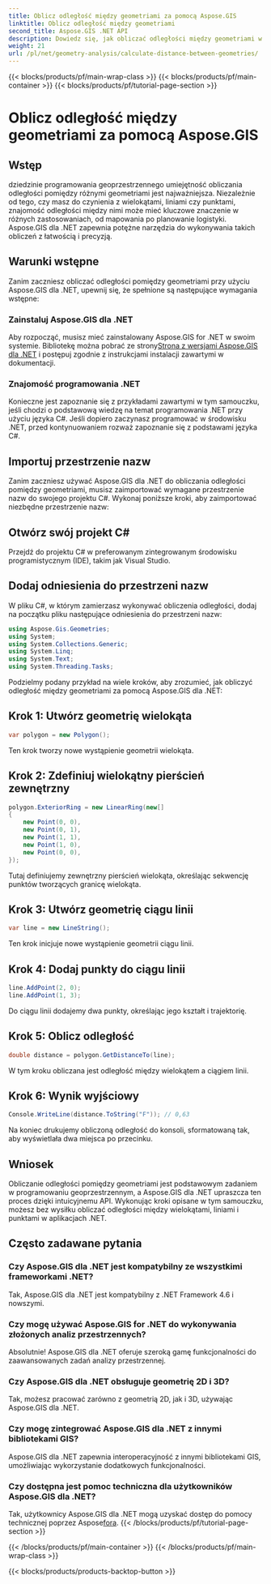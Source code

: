 ```yaml
---
title: Oblicz odległość między geometriami za pomocą Aspose.GIS
linktitle: Oblicz odległość między geometriami
second_title: Aspose.GIS .NET API
description: Dowiedz się, jak obliczać odległości między geometriami w .NET przy użyciu Aspose.GIS. Przewodnik krok po kroku z przykładami kodu. Ulepsz swoje aplikacje geoprzestrzenne.
weight: 21
url: /pl/net/geometry-analysis/calculate-distance-between-geometries/
---
```


{{< blocks/products/pf/main-wrap-class >}}
{{< blocks/products/pf/main-container >}}
{{< blocks/products/pf/tutorial-page-section >}}

# Oblicz odległość między geometriami za pomocą Aspose.GIS

## Wstęp
dziedzinie programowania geoprzestrzennego umiejętność obliczania odległości pomiędzy różnymi geometriami jest najważniejsza. Niezależnie od tego, czy masz do czynienia z wielokątami, liniami czy punktami, znajomość odległości między nimi może mieć kluczowe znaczenie w różnych zastosowaniach, od mapowania po planowanie logistyki. Aspose.GIS dla .NET zapewnia potężne narzędzia do wykonywania takich obliczeń z łatwością i precyzją.
## Warunki wstępne
Zanim zaczniesz obliczać odległości pomiędzy geometriami przy użyciu Aspose.GIS dla .NET, upewnij się, że spełnione są następujące wymagania wstępne:
### Zainstaluj Aspose.GIS dla .NET
 Aby rozpocząć, musisz mieć zainstalowany Aspose.GIS for .NET w swoim systemie. Bibliotekę można pobrać ze strony[Strona z wersjami Aspose.GIS dla .NET](https://releases.aspose.com/gis/net/) i postępuj zgodnie z instrukcjami instalacji zawartymi w dokumentacji.
### Znajomość programowania .NET
Konieczne jest zapoznanie się z przykładami zawartymi w tym samouczku, jeśli chodzi o podstawową wiedzę na temat programowania .NET przy użyciu języka C#. Jeśli dopiero zaczynasz programować w środowisku .NET, przed kontynuowaniem rozważ zapoznanie się z podstawami języka C#.

## Importuj przestrzenie nazw
Zanim zaczniesz używać Aspose.GIS dla .NET do obliczania odległości pomiędzy geometriami, musisz zaimportować wymagane przestrzenie nazw do swojego projektu C#. Wykonaj poniższe kroki, aby zaimportować niezbędne przestrzenie nazw:
## Otwórz swój projekt C#
Przejdź do projektu C# w preferowanym zintegrowanym środowisku programistycznym (IDE), takim jak Visual Studio.
## Dodaj odniesienia do przestrzeni nazw
W pliku C#, w którym zamierzasz wykonywać obliczenia odległości, dodaj na początku pliku następujące odniesienia do przestrzeni nazw:
```csharp
using Aspose.Gis.Geometries;
using System;
using System.Collections.Generic;
using System.Linq;
using System.Text;
using System.Threading.Tasks;
```

Podzielmy podany przykład na wiele kroków, aby zrozumieć, jak obliczyć odległość między geometriami za pomocą Aspose.GIS dla .NET:
## Krok 1: Utwórz geometrię wielokąta
```csharp
var polygon = new Polygon();
```
Ten krok tworzy nowe wystąpienie geometrii wielokąta.
## Krok 2: Zdefiniuj wielokątny pierścień zewnętrzny
```csharp
polygon.ExteriorRing = new LinearRing(new[]
{
    new Point(0, 0),
    new Point(0, 1),
    new Point(1, 1),
    new Point(1, 0),
    new Point(0, 0),
});
```
Tutaj definiujemy zewnętrzny pierścień wielokąta, określając sekwencję punktów tworzących granicę wielokąta.
## Krok 3: Utwórz geometrię ciągu linii
```csharp
var line = new LineString();
```
Ten krok inicjuje nowe wystąpienie geometrii ciągu linii.
## Krok 4: Dodaj punkty do ciągu linii
```csharp
line.AddPoint(2, 0);
line.AddPoint(1, 3);
```
Do ciągu linii dodajemy dwa punkty, określając jego kształt i trajektorię.
## Krok 5: Oblicz odległość
```csharp
double distance = polygon.GetDistanceTo(line);
```
W tym kroku obliczana jest odległość między wielokątem a ciągiem linii.
## Krok 6: Wynik wyjściowy
```csharp
Console.WriteLine(distance.ToString("F")); // 0,63
```
Na koniec drukujemy obliczoną odległość do konsoli, sformatowaną tak, aby wyświetlała dwa miejsca po przecinku.

## Wniosek
Obliczanie odległości pomiędzy geometriami jest podstawowym zadaniem w programowaniu geoprzestrzennym, a Aspose.GIS dla .NET upraszcza ten proces dzięki intuicyjnemu API. Wykonując kroki opisane w tym samouczku, możesz bez wysiłku obliczać odległości między wielokątami, liniami i punktami w aplikacjach .NET.
## Często zadawane pytania
### Czy Aspose.GIS dla .NET jest kompatybilny ze wszystkimi frameworkami .NET?
Tak, Aspose.GIS dla .NET jest kompatybilny z .NET Framework 4.6 i nowszymi.
### Czy mogę używać Aspose.GIS for .NET do wykonywania złożonych analiz przestrzennych?
Absolutnie! Aspose.GIS dla .NET oferuje szeroką gamę funkcjonalności do zaawansowanych zadań analizy przestrzennej.
### Czy Aspose.GIS dla .NET obsługuje geometrię 2D i 3D?
Tak, możesz pracować zarówno z geometrią 2D, jak i 3D, używając Aspose.GIS dla .NET.
### Czy mogę zintegrować Aspose.GIS dla .NET z innymi bibliotekami GIS?
Aspose.GIS dla .NET zapewnia interoperacyjność z innymi bibliotekami GIS, umożliwiając wykorzystanie dodatkowych funkcjonalności.
### Czy dostępna jest pomoc techniczna dla użytkowników Aspose.GIS dla .NET?
 Tak, użytkownicy Aspose.GIS dla .NET mogą uzyskać dostęp do pomocy technicznej poprzez Aspose[fora](https://forum.aspose.com/c/gis/33).
{{< /blocks/products/pf/tutorial-page-section >}}

{{< /blocks/products/pf/main-container >}}
{{< /blocks/products/pf/main-wrap-class >}}

{{< blocks/products/products-backtop-button >}}
